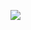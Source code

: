 <img style="text-align:center" src="https://user-images.githubusercontent.com/51785898/89909846-e4176480-dbc5-11ea-9865-2e0bd3fdc949.png"></img>
